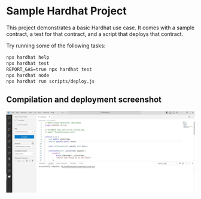 # Sample Hardhat Project

This project demonstrates a basic Hardhat use case. It comes with a sample contract, a test for that contract, and a script that deploys that contract.

Try running some of the following tasks:

```shell
npx hardhat help
npx hardhat test
REPORT_GAS=true npx hardhat test
npx hardhat node
npx hardhat run scripts/deploy.js
```
## Compilation and deployment screenshot

![compilation and deployment screenshot](https://github.com/theogenix/TP-Blockchain/blob/35cf5a4e27d7eeb23242fb0e182cad9561e180ae/tp_bitcoin.JPG)
